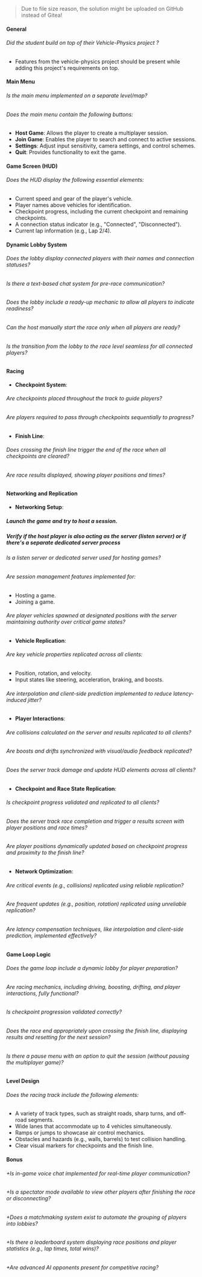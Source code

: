> Due to file size reason, the solution might be uploaded on GitHub instead of Gitea!

#### General

###### Did the student build on top of their Vehicle-Physics project ?

- Features from the vehicle-physics project should be present while adding this project's requirements on top.

#### Main Menu

###### Is the main menu implemented on a separate level/map?

###### Does the main menu contain the following buttons:

- **Host Game**: Allows the player to create a multiplayer session.
- **Join Game**: Enables the player to search and connect to active sessions.
- **Settings**: Adjust input sensitivity, camera settings, and control schemes.
- **Quit**: Provides functionality to exit the game.

#### Game Screen (HUD)

###### Does the HUD display the following essential elements:

- Current speed and gear of the player's vehicle.
- Player names above vehicles for identification.
- Checkpoint progress, including the current checkpoint and remaining checkpoints.
- A connection status indicator (e.g., "Connected", "Disconnected").
- Current lap information (e.g., Lap 2/4).

#### Dynamic Lobby System

###### Does the lobby display connected players with their names and connection statuses?

###### Is there a text-based chat system for pre-race communication?

###### Does the lobby include a ready-up mechanic to allow all players to indicate readiness?

###### Can the host manually start the race only when all players are ready?

###### Is the transition from the lobby to the race level seamless for all connected players?

#### Racing

- **Checkpoint System**:

###### Are checkpoints placed throughout the track to guide players?

###### Are players required to pass through checkpoints sequentially to progress?

- **Finish Line**:

###### Does crossing the finish line trigger the end of the race when all checkpoints are cleared?

###### Are race results displayed, showing player positions and times?

#### Networking and Replication

- **Networking Setup**:

##### Launch the game and try to host a session.

##### Verify if the host player is also acting as the server (listen server) or if there's a separate dedicated server process

###### Is a listen server or dedicated server used for hosting games?

###### Are session management features implemented for:

- Hosting a game.
- Joining a game.

###### Are player vehicles spawned at designated positions with the server maintaining authority over critical game states?

- **Vehicle Replication**:

###### Are key vehicle properties replicated across all clients:

- Position, rotation, and velocity.
- Input states like steering, acceleration, braking, and boosts.

###### Are interpolation and client-side prediction implemented to reduce latency-induced jitter?

- **Player Interactions**:

###### Are collisions calculated on the server and results replicated to all clients?

###### Are boosts and drifts synchronized with visual/audio feedback replicated?

###### Does the server track damage and update HUD elements across all clients?

- **Checkpoint and Race State Replication**:

###### Is checkpoint progress validated and replicated to all clients?

###### Does the server track race completion and trigger a results screen with player positions and race times?

###### Are player positions dynamically updated based on checkpoint progress and proximity to the finish line?

- **Network Optimization**:

###### Are critical events (e.g., collisions) replicated using reliable replication?

###### Are frequent updates (e.g., position, rotation) replicated using unreliable replication?

###### Are latency compensation techniques, like interpolation and client-side prediction, implemented effectively?

#### Game Loop Logic

###### Does the game loop include a dynamic lobby for player preparation?

###### Are racing mechanics, including driving, boosting, drifting, and player interactions, fully functional?

###### Is checkpoint progression validated correctly?

###### Does the race end appropriately upon crossing the finish line, displaying results and resetting for the next session?

###### Is there a pause menu with an option to quit the session (without pausing the multiplayer game)?

#### Level Design

###### Does the racing track include the following elements:

- A variety of track types, such as straight roads, sharp turns, and off-road segments.
- Wide lanes that accommodate up to 4 vehicles simultaneously.
- Ramps or jumps to showcase air control mechanics.
- Obstacles and hazards (e.g., walls, barrels) to test collision handling.
- Clear visual markers for checkpoints and the finish line.

#### Bonus

###### +Is in-game voice chat implemented for real-time player communication?

###### +Is a spectator mode available to view other players after finishing the race or disconnecting?

###### +Does a matchmaking system exist to automate the grouping of players into lobbies?

###### +Is there a leaderboard system displaying race positions and player statistics (e.g., lap times, total wins)?

###### +Are advanced AI opponents present for competitive racing?
